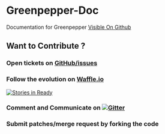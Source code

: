 # Greenpepper-Doc

Documentation for Greenpepper [Visible On Github](http://strator-dev.github.io/greenpepper-doc/)

## Want to Contribute ? 

### Open tickets on [GitHub/issues](https://github.com/strator-dev/greenpepper-doc/issues)

### Follow the evolution on [Waffle.io](https://waffle.io/strator-dev/greenpepper-doc) 

[![Stories in Ready](https://badge.waffle.io/strator-dev/greenpepper-doc.png?label=ready&title=Ready)](http://waffle.io/strator-dev/greenpepper-doc)

### Comment and Communicate on [![Gitter](https://badges.gitter.im/Join%20Chat.svg)](https://gitter.im/strator-dev/greenpepper-doc?utm_source=badge&utm_medium=badge&utm_campaign=pr-badge&utm_content=badge)

### Submit patches/merge request by forking the code

